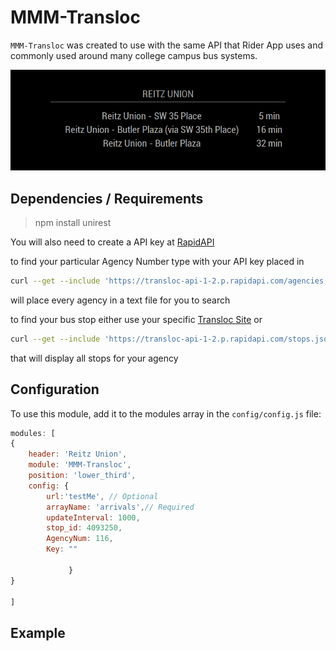 # MMM-Transloc
`MMM-Transloc` was created to use with the same API that Rider App uses and commonly used around many college campus bus systems.

![Full](example.png)

## Dependencies / Requirements

> npm install unirest

You will also need to create a API key at [RapidAPI](https://rapidapi.com/transloc/api/openapi-1-2)

to find your particular Agency Number type with your API key placed in
````bash
curl --get --include 'https://transloc-api-1-2.p.rapidapi.com/agencies.json?'   -H 'X-RapidAPI-Host: transloc-api-1-2.p.rapidapi.com'   -H 'X-RapidAPI-Key: YOUR KEY' >> AllAgencies.txt
````
will place every agency in a text file for you to search

to find your bus stop either use your specific [Transloc Site](https://ufl.transloc.com/m/stop/code/473) or
````bash
curl --get --include 'https://transloc-api-1-2.p.rapidapi.com/stops.json?callback=call&agencies= YOUR AGENCY NUMBER'   -H 'X-RapidAPI-Host: transloc-api-1-2.p.rapidapi.com'   -H 'X-RapidAPI-Key: YOUR KEY'
````
that will display all stops for your agency

## Configuration

To use this module, add it to the modules array in the `config/config.js` file:
````javascript
modules: [
{
	header: 'Reitz Union',
    module: 'MMM-Transloc',
    position: 'lower_third',
    config: {
    	url:'testMe', // Optional
    	arrayName: 'arrivals',// Required
    	updateInterval: 1000,
    	stop_id: 4093250,
    	AgencyNum: 116,
    	Key: ""
        
             }
}

]
````

## Example


